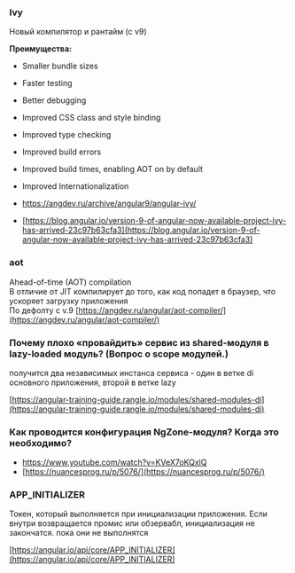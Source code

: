 ###  Ivy

Новый компилятор и рантайм (с v9)  

**Преимущества:** 

- Smaller bundle sizes  
- Faster testing  
- Better debugging  
- Improved CSS class and style binding  
- Improved type checking  
- Improved build errors  
- Improved build times, enabling AOT on by default  
- Improved Internationalization

- https://angdev.ru/archive/angular9/angular-ivy/ 
- [https://blog.angular.io/version-9-of-angular-now-available-project-ivy-has-arrived-23c97b63cfa3](https://blog.angular.io/version-9-of-angular-now-available-project-ivy-has-arrived-23c97b63cfa3)  



### aot 

Ahead-of-time (AOT) compilation  
В отличие от JIT компилирует до того, как код попадет в браузер, что ускоряет загрузку приложения  
По дефолту с v.9
[https://angdev.ru/angular/aot-compiler/](https://angdev.ru/angular/aot-compiler/) 

### Почему плохо «провайдить» сервис из shared-модуля в lazy-loaded модуль? (Вопрос о scope модулей.)

получится два независимых инстанса сервиса - один в ветке di основного приложения, второй в ветке lazy

[https://angular-training-guide.rangle.io/modules/shared-modules-di](https://angular-training-guide.rangle.io/modules/shared-modules-di) 

### Как проводится конфигурация NgZone-модуля? Когда это необходимо?

- https://www.youtube.com/watch?v=KVeX7oKQxlQ   
- [https://nuancesprog.ru/p/5076/](https://nuancesprog.ru/p/5076/) 


### APP_INITIALIZER 

Токен, который выполняется при инициализации приложения. Если внутри возвращается промис или обзервабл, инициализация не закончатся. пока они не выполнятся

[https://angular.io/api/core/APP_INITIALIZER](https://angular.io/api/core/APP_INITIALIZER)

